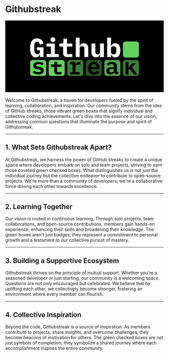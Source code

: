 # Githubstreak

![Githubstreak Logo](./Githubstreak.jpg)

Welcome to Githubstreak, a haven for developers fueled by the spirit of learning, collaboration, and inspiration. Our community stems from the idea of GitHub streaks, those vibrant green boxes that signify individual and collective coding achievements. Let's dive into the essence of our vision, addressing common questions that illuminate the purpose and spirit of Githubstreak.

---

## 1. What Sets Githubstreak Apart?

At Githubstreak, we harness the power of GitHub streaks to create a unique space where developers embark on solo and team projects, striving to earn those coveted green checked boxes. What distinguishes us is not just the individual journey but the collective endeavor to contribute to open-source projects. We're more than a community of developers; we're a collaborative force driving each other towards excellence.

---

## 2. Learning Together

Our vision is rooted in continuous learning. Through solo projects, team collaborations, and open-source contributions, members gain hands-on experience, enhancing their skills and broadening their knowledge. The green boxes aren't just badges; they represent a commitment to personal growth and a testament to our collective pursuit of mastery.

---

## 3. Building a Supportive Ecosystem

Githubstreak thrives on the principle of mutual support. Whether you're a seasoned developer or just starting, our community is a welcoming space. Questions are not only encouraged but celebrated. We believe that by uplifting each other, we collectively become stronger, fostering an environment where every member can flourish.

---

## 4. Collective Inspiration

Beyond the code, Githubstreak is a source of inspiration. As members contribute to projects, share insights, and overcome challenges, they become beacons of motivation for others. The green checked boxes are not just symbols of completion; they symbolize a shared journey where each accomplishment inspires the entire community.

